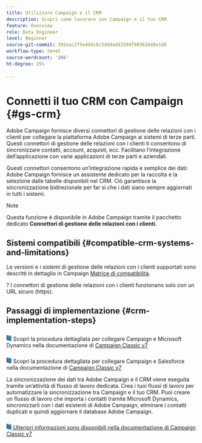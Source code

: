 ```yaml
---
title: Utilizzare Campaign e il CRM
description: Scopri come lavorare con Campaign e il tuo CRM
feature: Overview
role: Data Engineer
level: Beginner
source-git-commit: 391eac2f5e4d4c8c5d4dadd3394798361640e1d8
workflow-type: tm+mt
source-wordcount: '266'
ht-degree: 25%

---
```


# Connetti il tuo CRM con Campaign {#gs-crm}

Adobe Campaign fornisce diversi connettori di gestione delle relazioni con i clienti per collegare la piattaforma Adobe Campaign ai sistemi di terze parti. Questi connettori di gestione delle relazioni con i clienti ti consentono di sincronizzare contatti, account, acquisti, ecc. Facilitano l’integrazione dell’applicazione con varie applicazioni di terze parti e aziendali.

Questi connettori consentono un’integrazione rapida e semplice dei dati: Adobe Campaign fornisce un assistente dedicato per la raccolta e la selezione dalle tabelle disponibili nel CRM. Ciò garantisce la sincronizzazione bidirezionale per far sì che i dati siano sempre aggiornati in tutti i sistemi.

>[!NOTE]
>
>Questa funzione è disponibile in Adobe Campaign tramite il pacchetto dedicato **Connettori di gestione delle relazioni con i clienti**.

## Sistemi compatibili {#compatible-crm-systems-and-limitations}

Le versioni e i sistemi di gestione delle relazioni con i clienti supportati sono descritti in dettaglio in Campaign [Matrice di compatibilità](../start/compatibility-matrix.md).

? I connettori di gestione delle relazioni con i clienti funzionano solo con un URL sicuro (https).

## Passaggi di implementazione {#crm-implementation-steps}

![](../assets/do-not-localize/book.png) Scopri la procedura dettagliata per collegare Campaign e Microsoft Dynamics nella documentazione di  [Campaign Classic v7](https://experienceleague.adobe.com/docs/campaign-classic/using/getting-started/connectors/crm-connectors/crm-ms-dynamics.html?lang=en#microsoft-dynamics-implementation-steps)

![](../assets/do-not-localize/book.png) Scopri la procedura dettagliata per collegare Campaign e Salesforce nella documentazione di  [Campaign Classic v7](https://experienceleague.adobe.com/docs/campaign-classic/using/getting-started/connectors/crm-connectors/crm-sfdc.html?lang=en#getting-started)


La sincronizzazione dei dati tra Adobe Campaign e il CRM viene eseguita tramite un’attività di flusso di lavoro dedicata. Crea i tuoi flussi di lavoro per automatizzare la sincronizzazione tra Campaign e il tuo CRM. Puoi creare un flusso di lavoro che importa i contatti tramite Microsoft Dynamics, sincronizzarli con i dati esistenti di Adobe Campaign, eliminare i contatti duplicati e quindi aggiornare il database Adobe Campaign.

![](../assets/do-not-localize/book.png)[ Ulteriori informazioni sono disponibili nella documentazione di Campaign Classic v7](https://experienceleague.adobe.com/docs/campaign-classic/using/getting-started/connectors/crm-connectors/crm-data-sync.html?lang=en#getting-started)
